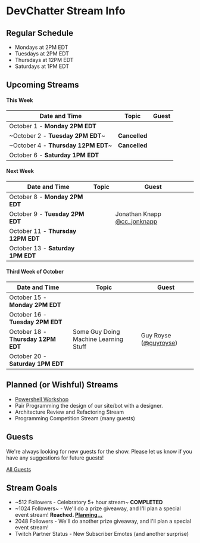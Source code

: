 # DevChatter Stream Info

## Regular Schedule

 - Mondays at 2PM EDT
 - Tuesdays at 2PM EDT
 - Thursdays at 12PM EDT
 - Saturdays at 1PM EDT
 

## Upcoming Streams

#### This Week


| Date and Time                   | Topic         | Guest         |
| ------------------------------- | ------------- | ------------- |
| October 1 - **Monday 2PM EDT** |  |  |
| ~October 2 - **Tuesday 2PM EDT**~ | **Cancelled** |  |
| ~October 4 - **Thursday 12PM EDT**~ | **Cancelled** |  |
| October 6 - **Saturday 1PM EDT** |  |  |

#### Next Week

| Date and Time                   | Topic         | Guest         |
| ------------------------------- | ------------- | ------------- |
| October 8 - **Monday 2PM EDT** |  |  |
| October 9 - **Tuesday 2PM EDT** |  | Jonathan Knapp [@cc_jonknapp](https://twitter.com/cc_jonknapp) |
| October 11 - **Thursday 12PM EDT** |  |  |
| October 13 - **Saturday 1PM EDT** |  |  |

#### Third Week of October

| Date and Time                   | Topic         | Guest         |
| ------------------------------- | ------------- | ------------- |
| October 15 - **Monday 2PM EDT** |  |  |
| October 16 - **Tuesday 2PM EDT** |  |  |
| October 18 - **Thursday 12PM EDT** | Some Guy Doing Machine Learning Stuff | Guy Royse ([@guyroyse](https://twitter.com/guyroyse)) |
| October 20 - **Saturday 1PM EDT** |  |  |
 
## Planned (or Wishful) Streams

 - [Powershell Workshop](https://github.com/DevChatter/StreamInfo/issues/11)
 - Pair Programming the design of our site/bot with a designer.
 - Architecture Review and Refactoring Stream
 - Programming Competition Stream (many guests)

## Guests

We're always looking for new guests for the show. Please let us know if you have any suggestions for future guests!
 
[All Guests](Guests.md)

## Stream Goals

 - ~512 Followers - Celebratory 5+ hour stream~ **COMPLETED**
 - ~1024 Followers~ - We'll do a prize giveaway, and I'll plan a special event stream! **Reached. [Planning...](https://github.com/DevChatter/StreamInfo/issues/5)**
 - 2048 Followers - We'll do another prize giveaway, and I'll plan a special event stream!
 - Twitch Partner Status - New Subscriber Emotes (and another surprise)
